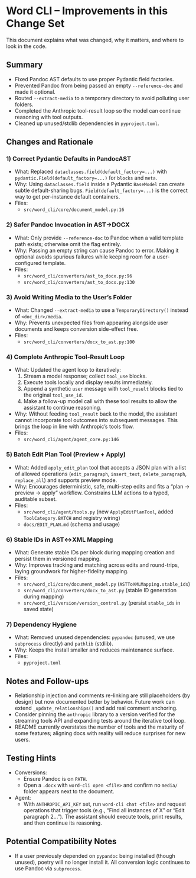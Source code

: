 # Word CLI – Improvements in this Change Set

This document explains what was changed, why it matters, and where to look in the code.

## Summary

- Fixed Pandoc AST defaults to use proper Pydantic field factories.
- Prevented Pandoc from being passed an empty `--reference-doc` and made it optional.
- Routed `--extract-media` to a temporary directory to avoid polluting user folders.
- Completed the Anthropic tool-result loop so the model can continue reasoning with tool outputs.
- Cleaned up unused/stdlib dependencies in `pyproject.toml`.

## Changes and Rationale

### 1) Correct Pydantic Defaults in PandocAST
- What: Replaced `dataclasses.field(default_factory=...)` with `pydantic.Field(default_factory=...)` for `blocks` and `meta`.
- Why: Using `dataclasses.field` inside a Pydantic `BaseModel` can create subtle default-sharing bugs. `Field(default_factory=...)` is the correct way to get per-instance default containers.
- Files:
  - `src/word_cli/core/document_model.py:16`

### 2) Safer Pandoc Invocation in AST→DOCX
- What: Only provide `--reference-doc` to Pandoc when a valid template path exists; otherwise omit the flag entirely.
- Why: Passing an empty string can cause Pandoc to error. Making it optional avoids spurious failures while keeping room for a user-configured template.
- Files:
  - `src/word_cli/converters/ast_to_docx.py:96`
  - `src/word_cli/converters/ast_to_docx.py:130`

### 3) Avoid Writing Media to the User’s Folder
- What: Changed `--extract-media` to use a `TemporaryDirectory()` instead of `<doc_dir>/media`.
- Why: Prevents unexpected files from appearing alongside user documents and keeps conversion side-effect free.
- Files:
  - `src/word_cli/converters/docx_to_ast.py:100`

### 4) Complete Anthropic Tool-Result Loop
- What: Updated the agent loop to iteratively:
  1. Stream a model response; collect `tool_use` blocks.
  2. Execute tools locally and display results immediately.
  3. Append a synthetic `user` message with `tool_result` blocks tied to the original `tool_use_id`.
  4. Make a follow-up model call with these tool results to allow the assistant to continue reasoning.
- Why: Without feeding `tool_result` back to the model, the assistant cannot incorporate tool outcomes into subsequent messages. This brings the loop in line with Anthropic’s tools flow.
- Files:
  - `src/word_cli/agent/agent_core.py:146`

### 5) Batch Edit Plan Tool (Preview + Apply)
- What: Added `apply_edit_plan` tool that accepts a JSON plan with a list of allowed operations (`edit_paragraph`, `insert_text`, `delete_paragraph`, `replace_all`) and supports preview mode.
- Why: Encourages deterministic, safe, multi-step edits and fits a “plan → preview → apply” workflow. Constrains LLM actions to a typed, auditable subset.
- Files:
  - `src/word_cli/agent/tools.py` (new `ApplyEditPlanTool`, added `ToolCategory.BATCH` and registry wiring)
  - `docs/EDIT_PLAN.md` (schema and usage)

### 6) Stable IDs in AST↔XML Mapping
- What: Generate stable IDs per block during mapping creation and persist them in versioned mapping.
- Why: Improves tracking and matching across edits and round-trips, laying groundwork for higher-fidelity mapping.
- Files:
  - `src/word_cli/core/document_model.py` (`ASTToXMLMapping.stable_ids`)
  - `src/word_cli/converters/docx_to_ast.py` (stable ID generation during mapping)
  - `src/word_cli/version/version_control.py` (persist `stable_ids` in saved state)

### 7) Dependency Hygiene
- What: Removed unused dependencies: `pypandoc` (unused, we use `subprocess` directly) and `pathlib` (stdlib).
- Why: Keeps the install smaller and reduces maintenance surface.
- Files:
  - `pyproject.toml`

## Notes and Follow-ups

- Relationship injection and comments re-linking are still placeholders (by design) but now documented better by behavior. Future work can extend `_update_relationships()` and add real comment anchoring.
- Consider pinning the `anthropic` library to a version verified for the streaming tools API and expanding tests around the iterative tool loop.
- README currently overstates the number of tools and the maturity of some features; aligning docs with reality will reduce surprises for new users.

## Testing Hints

- Conversions:
  - Ensure Pandoc is on `PATH`.
  - Open a `.docx` with `word-cli open <file>` and confirm no `media/` folder appears next to the document.
- Agent:
  - With `ANTHROPIC_API_KEY` set, run `word-cli chat <file>` and request operations that trigger tools (e.g., “Find all instances of X” or “Edit paragraph 2…”). The assistant should execute tools, print results, and then continue its reasoning.

## Potential Compatibility Notes

- If a user previously depended on `pypandoc` being installed (though unused), poetry will no longer install it. All conversion logic continues to use Pandoc via `subprocess`.
